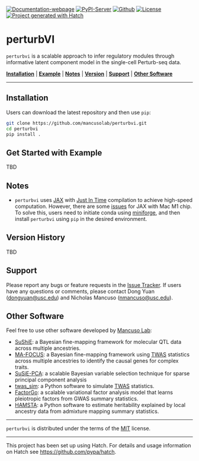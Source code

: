 [![Documentation-webpage](https://img.shields.io/badge/Docs-Available-brightgreen)](https://mancusolab.github.io/perturbvi/)
[![PyPI-Server](https://img.shields.io/pypi/v/perturbvi.svg)](https://pypi.org/project/perturbvi/)
[![Github](https://img.shields.io/github/stars/mancusolab/perturbvi?style=social)](https://github.com/mancusolab/perturbvi)
[![License](https://img.shields.io/badge/License-MIT-yellow.svg)](https://opensource.org/licenses/MIT)
[![Project generated with Hatch](https://img.shields.io/badge/%F0%9F%A5%9A-Hatch-4051b5.svg)](https://github.com/pypa/hatch)

# perturbVI
`perturbvi` is a scalable approach to infer regulatory modules through informative latent component model in the single-cell Perturb-seq data.

  [**Installation**](#installation)
  | [**Example**](#get-started-with-example)
  | [**Notes**](#notes)
  | [**Version**](#version-history)
  | [**Support**](#support)
  | [**Other Software**](#other-software)

------------------

## Installation

Users can download the latest repository and then use `pip`:

``` bash
git clone https://github.com/mancusolab/perturbvi.git
cd perturbvi
pip install .
```

## Get Started with Example

TBD

## Notes

-   `perturbvi` uses [JAX](https://github.com/google/jax) with [Just In
    Time](https://jax.readthedocs.io/en/latest/jax-101/02-jitting.html)
    compilation to achieve high-speed computation. However, there are
    some [issues](https://github.com/google/jax/issues/5501) for JAX
    with Mac M1 chip. To solve this, users need to initiate conda using
    [miniforge](https://github.com/conda-forge/miniforge), and then
    install `perturbvi` using `pip` in the desired environment.

## Version History

TBD

## Support

Please report any bugs or feature requests in the [Issue
Tracker](https://github.com/mancusolab/perturbvi/issues). If users have
any questions or comments, please contact Dong Yuan (<dongyuan@usc.edu>)
and Nicholas Mancuso (<nmancuso@usc.edu>).

## Other Software

Feel free to use other software developed by [Mancuso
Lab](https://www.mancusolab.com/):

-   [SuShiE](https://github.com/mancusolab/sushie): a Bayesian
    fine-mapping framework for molecular QTL data across multiple
    ancestries.
-   [MA-FOCUS](https://github.com/mancusolab/ma-focus): a Bayesian
    fine-mapping framework using
    [TWAS](https://www.nature.com/articles/ng.3506) statistics across
    multiple ancestries to identify the causal genes for complex traits.
-   [SuSiE-PCA](https://github.com/mancusolab/susiepca): a scalable
    Bayesian variable selection technique for sparse principal component
    analysis
-   [twas_sim](https://github.com/mancusolab/twas_sim): a Python
    software to simulate [TWAS](https://www.nature.com/articles/ng.3506)
    statistics.
-   [FactorGo](https://github.com/mancusolab/factorgo): a scalable
    variational factor analysis model that learns pleiotropic factors
    from GWAS summary statistics.
-   [HAMSTA](https://github.com/tszfungc/hamsta): a Python software to
    estimate heritability explained by local ancestry data from
    admixture mapping summary statistics.

------------------------------------------------------------------------

`perturbvi` is distributed under the terms of the
[MIT](https://spdx.org/licenses/MIT.html) license.


------------------------------------------------------------------------

This project has been set up using Hatch. For details and usage
information on Hatch see <https://github.com/pypa/hatch>.
